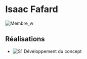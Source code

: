 # Isaac Fafard

 ![Membre_w]( https://fakeimg.pl/400x400?text=w)

 ## Réalisations

 <!-- Une image par semaine de la réalisation dont tu es le plus fier avec une légende -->

* ![S1 Développement du concept](https://fakeimg.pl/400x400?text=Concept)
